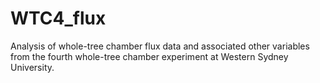 # WTC4_flux
Analysis of whole-tree chamber flux data and associated other variables from the fourth whole-tree chamber experiment at Western Sydney University.
